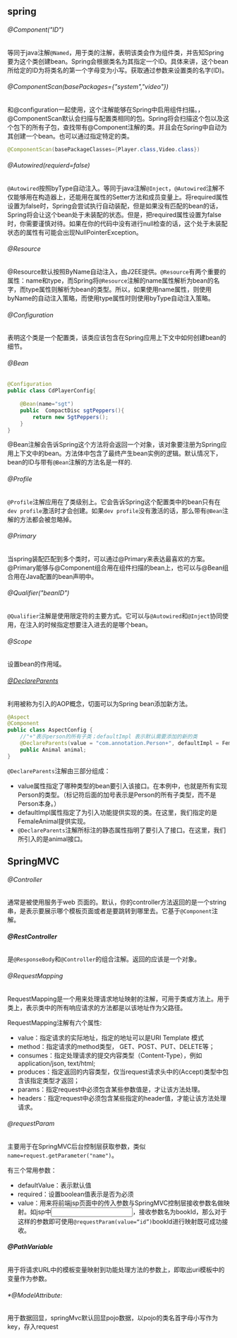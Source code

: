 ## spring

###### @Component("ID")

等同于java注解`@Named`，用于类的注解，表明该类会作为组件类，并告知Spring要为这个类创建bean。Spring会根据类名为其指定一个ID。具体来讲，这个bean所给定的ID为将类名的第一个字母变为小写。获取通过参数来设置类的名字(ID)。

###### @ComponentScan(basePackages={"system","video"})

和@configuration一起使用，这个注解能够在Spring中启用组件扫描。，@ComponentScan默认会扫描与配置类相同的包。Spring将会扫描这个包以及这个包下的所有子包，查找带有@Component注解的类。并且会在Spring中自动为其创建一个bean。也可以通过指定特定的类。

```java
@ComponentScan(basePackageClasses={Player.class,Video.class})
```

###### @Autowired(requierd=false)

`@Autowired`按照byType自动注入。等同于java注解`@Inject`，`@Autowired`注解不仅能够用在构造器上，还能用在属性的Setter方法和成员变量上。将required属性设置为false时，Spring会尝试执行自动装配，但是如果没有匹配的bean的话，Spring将会让这个bean处于未装配的状态。但是，把required属性设置为false时，你需要谨慎对待。如果在你的代码中没有进行null检查的话，这个处于未装配状态的属性有可能会出现NullPointerException。

###### @Resource

@Resource默认按照ByName自动注入，由J2EE提供。`@Resource`有两个重要的属性：name和type，而Spring将`@Resource`注解的name属性解析为bean的名字，而type属性则解析为bean的类型。所以，如果使用name属性，则使用byName的自动注入策略，而使用type属性时则使用byType自动注入策略。

###### @Configuration

表明这个类是一个配置类，该类应该包含在Spring应用上下文中如何创建bean的细节。

###### @Bean

```java
@Configuration
public class CdPlayerConfig{
    
    @Bean(name="sgt")
	public	CompactDisc sgtPeppers(){
		return new SgtPeppers();
	}
}

```

@Bean注解会告诉Spring这个方法将会返回一个对象，该对象要注册为Spring应用上下文中的bean。方法体中包含了最终产生bean实例的逻辑。默认情况下，bean的ID与带有`@Bean`注解的方法名是一样的.

###### @Profile

`@Profile`注解应用在了类级别上。它会告诉Spring这个配置类中的bean只有在`dev profile`激活时才会创建。如果`dev profile`没有激活的话，那么带有`@Bean`注解的方法都会被忽略掉。

###### @Primary

当spring装配匹配到多个类时，可以通过@Primary来表达最喜欢的方案。@Primary能够与@Component组合用在组件扫描的bean上，也可以与@Bean组合用在Java配置的bean声明中。

###### @Qualifier("beanID")

`@Qualifier`注解是使用限定符的主要方式。它可以与`@Autowired`和`@Inject`协同使用，在注入的时候指定想要注入进去的是哪个bean。

###### @Scope

设置bean的作用域。

###### <u>*@DeclareParents*</u>

利用被称为引入的AOP概念，切面可以为Spring bean添加新方法。

```java
@Aspect
@Component
public class AspectConfig {
    //"+"表示person的所有子类；defaultImpl 表示默认需要添加的新的类
    @DeclareParents(value = "com.annotation.Person+", defaultImpl = FemaleAnimal.class)
    public Animal animal;
}
```

`@DeclareParents`注解由三部分组成：

- value属性指定了哪种类型的bean要引入该接口。在本例中，也就是所有实现Person的类型。（标记符后面的加号表示是Person的所有子类型，而不是Person本身。）
- defaultImpl属性指定了为引入功能提供实现的类。在这里，我们指定的是FemaleAnimal提供实现。
- `@DeclareParents`注解所标注的静态属性指明了要引入了接口。在这里，我们所引入的是animal接口。

## SpringMVC

###### @Controller

通常是被使用服务于web 页面的。默认，你的controller方法返回的是一个string 串，是表示要展示哪个模板页面或者是要跳转到哪里去。它基于`@Component`注解。

###### **@RestController**

是`@ResponseBody`和`@Controller`的组合注解。返回的应该是一个对象。

###### @RequestMapping

RequestMapping是一个用来处理请求地址映射的注解，可用于类或方法上。用于类上，表示类中的所有响应请求的方法都是以该地址作为父路径。

RequestMapping注解有六个属性:

- value：指定请求的实际地址，指定的地址可以是URI Template 模式
- method：指定请求的method类型， GET、POST、PUT、DELETE等；
- consumes：指定处理请求的提交内容类型（Content-Type），例如application/json, text/html;
- produces：指定返回的内容类型，仅当request请求头中的(Accept)类型中包含该指定类型才返回；
- params：指定request中必须包含某些参数值是，才让该方法处理。
- headers：指定request中必须包含某些指定的header值，才能让该方法处理请求。

###### @requestParam

主要用于在SpringMVC后台控制层获取参数，类似`name=request.getParameter("name")`。

有三个常用参数：

- defaultValue：表示默认值
- required：设置boolean值表示是否为必须
- value：用来将前端jsp页面中的传入参数与SpringMVC控制层接收参数名做映射。如jsp中<input name="id">，接收参数名为bookId，那么对于这样的参数即可使用`@requestParam(value=“id”)`bookId进行映射既可成功接收。

###### **@PathVariable**

用于将请求URL中的模板变量映射到功能处理方法的参数上，即取出uri模板中的变量作为参数。

###### *@ModelAttribute:

用于数据回显，springMvc默认回显pojo数据，以pojo的类名首字母小写作为key，存入request